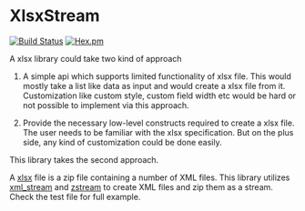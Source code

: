 # XlsxStream

[![Build Status](https://secure.travis-ci.org/ananthakumaran/xlsx_stream.svg)](http://travis-ci.org/ananthakumaran/xlsx_stream)
[![Hex.pm](https://img.shields.io/hexpm/v/xlsx_stream.svg)](https://hex.pm/packages/xlsx_stream)

A xlsx library could take two kind of approach

1) A simple api which supports limited functionality of xlsx
file. This would mostly take a list like data as input and would
create a xlsx file from it. Customization like custom style, custom
field width etc would be hard or not possible to implement via this
approach.

2) Provide the necessary low-level constructs required to create a
xlsx file. The user needs to be familiar with the xlsx
specification. But on the plus side, any kind of customization could
be done easily.

This library takes the second approach.


A [xlsx](http://officeopenxml.com/anatomyofOOXML-xlsx.php) file is a
zip file containing a number of XML files. This library utilizes
[xml_stream](https://github.com/activesphere/xml_stream) and
[zstream](https://github.com/ananthakumaran/zstream) to create XML
files and zip them as a stream. Check the test file for full example.
